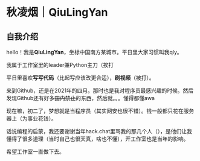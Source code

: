 # 秋凌烟｜QiuLingYan

## 自我介绍

hello！我是**QiuLingYan**，坐标中国南方某城市。平日里大家习惯叫我qly。

我属于工作室里的leader兼Python主刀（挨打

平日里喜欢**写写代码**（比起写应该改更合适），**刷视频**（被打）。

来到Github，还是在2021年的四月。那时也是我对程序员最感兴趣的时候。然后发现Github还有好多~~国内禁止~~的东西，然后就。。。懂得都懂awa

现在嘛，初二了，梦想就是当程序员（其实网安也很不错）。钱一般都只花在服务器上（为事业花钱）。

话说编程的启蒙，我还要谢谢当年hack.chat里骂我的那几个人（），是他们让我懂得了很多道理（当时自己也很天真，啥也不懂），开工作室也是当年的影响。

希望工作室一直做下去。
